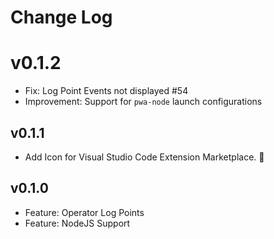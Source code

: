 # Change Log

# v0.1.2

- Fix: Log Point Events not displayed #54
- Improvement: Support for `pwa-node` launch configurations

## v0.1.1

- Add Icon for Visual Studio Code Extension Marketplace. 🦉

## v0.1.0

- Feature: Operator Log Points
- Feature: NodeJS Support

